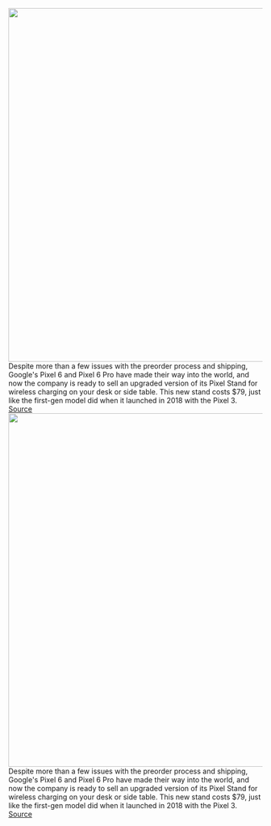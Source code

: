 <img src='https://cdn.vox-cdn.com/thumbor/dLgEe4lO8PAtbVP60rlUevdDljg=/0x0:1440x719/1200x800/filters:focal(706x133:936x363)/cdn.vox-cdn.com/uploads/chorus_image/image/70159859/pixelstand2.0.jpg' width='700px' /><br/>
Despite more than a few issues with the preorder process and shipping, Google's Pixel 6 and Pixel 6 Pro have made their way into the world, and now the company is ready to sell an upgraded version of its Pixel Stand for wireless charging on your desk or side table. This new stand costs $79, just like the first-gen model did when it launched in 2018 with the Pixel 3.
<a href='https://www.theverge.com/2021/11/18/22788072/google-pixel-6-stand-wireless-charging-fast-23w-qi'> Source <a/><img src='https://cdn.vox-cdn.com/thumbor/dLgEe4lO8PAtbVP60rlUevdDljg=/0x0:1440x719/1200x800/filters:focal(706x133:936x363)/cdn.vox-cdn.com/uploads/chorus_image/image/70159859/pixelstand2.0.jpg' width='700px' /><br/>
Despite more than a few issues with the preorder process and shipping, Google's Pixel 6 and Pixel 6 Pro have made their way into the world, and now the company is ready to sell an upgraded version of its Pixel Stand for wireless charging on your desk or side table. This new stand costs $79, just like the first-gen model did when it launched in 2018 with the Pixel 3.
<a href='https://www.theverge.com/2021/11/18/22788072/google-pixel-6-stand-wireless-charging-fast-23w-qi'> Source <a/>